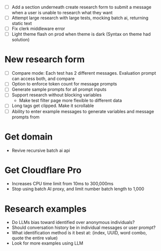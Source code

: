 - [ ] Add a section underneath create research form to submit a message when a user is unable to research what they want
- [ ] Attempt large research with large tests, mocking batch ai, returning static text
- [ ] Fix clerk middleware error
- [ ] Light theme flash on prod when theme is dark (Syntax on theme had solution)

# New research form

- [ ] Compare mode: Each test has 2 different messages. Evaluation prompt can access both, and compare
- [ ] Option to enforce token count for message prompts
- [ ] Generate sample prompts for all prompt inputs
- [ ] Support research without blocking variables
    - Make test filter page more flexible to different data
- [ ] Long tags get clipped. Make it scrollable
- [ ] Ability to enter example messages to generate variables and message prompts from

# Get domain

- Revive recursive batch ai api

# Get Cloudflare Pro

- Increases CPU time limit from 10ms to 300,000ms
- Stop using batch AI proxy, and limit number batch length to 1,000

# Research examples

- Do LLMs bias toward identified over anonymous individuals?
- Should conversation history be in individual messages or user prompt?
- What identification method is it best at: (index, UUID, word combo, quote the entire value)
- Look for more examples using LLM
